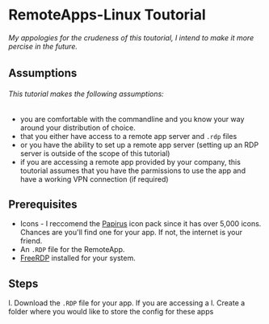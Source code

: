 # RemoteApps-Linux Toutorial
###### My appologies for the crudeness of this toutorial, I intend to make it more percise in the future.
## Assumptions
###### This tutorial makes the following assumptions: 
* you are comfortable with the commandline and you know your way around your distribution of choice.
* that you either have access to a remote app server and `.rdp` files
* or you have the ability to set up a remote app server (setting up an RDP server is outside of the scope of this tutorial)
* if you are accessing a remote app provided by your company, this toutorial assumes that you have the parmissions to use the app and have a working VPN connection (if required)

## Prerequisites
* Icons - I reccomend the [Papirus](https://www.gnome-look.org/s/Gnome/p/1166289)  icon pack since it has over 5,000 icons. Chances are you'll find one for your app. If not, the internet is your friend. 
* An `.RDP` file for the RemoteApp. 
* [FreeRDP](https://www.freerdp.com/) installed for your system.

## Steps
l. Download the `.RDP` file for your app. If you are accessing a 
l. Create a folder where you would like to store the config for these apps 
